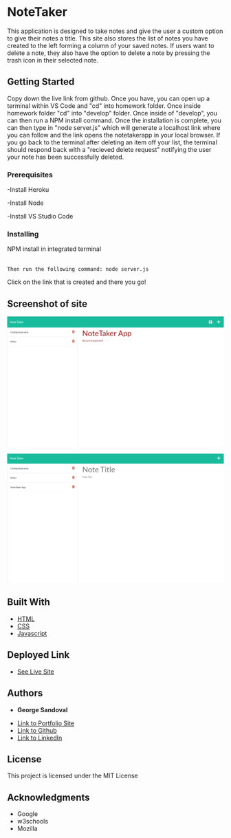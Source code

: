# NoteTaker
This application is designed to take notes and give the user a custom option to give their notes a title. This site also stores the list of notes you have created to the left forming a column of your saved notes. If users want to delete a note, they also have the option to delete a note by pressing the trash icon in their selected note. 


## Getting Started
Copy down the live link from github. Once you have, you can open up a terminal within VS Code and "cd" into homework folder. Once inside homework folder "cd" into "develop" folder. Once inside of "develop", you can then  run a NPM install command. Once the installation is complete, you can then type in "node server.js" which will generate a localhost link where you can follow and the link opens the notetakerapp in your local browser. If you go back to the terminal after deleting an item off your list, the terminal should respond back with a "recieved delete request" notifying the user your note has been successfully deleted.



### Prerequisites

-Install Heroku

-Install Node

-Install VS Studio Code


### Installing

NPM install in integrated terminal

```

Then run the following command: node server.js

```

Click on the link that is created and there you go!

## Screenshot of site

![Image](notetaker.png)

![Image](notetaker2.png)



## Built With

* [HTML](https://developer.mozilla.org/en-US/docs/Web/HTML)
* [CSS](https://developer.mozilla.org/en-US/docs/Web/CSS)
* [Javascript](https://developer.mozilla.org/en-US/docs/Web/JavaScript)

## Deployed Link

* [See Live Site](https://georgenotetakerapp.herokuapp.com/)


## Authors

* **George Sandoval** 

- [Link to Portfolio Site](https://gsandoval09.github.io/UpdatedProfessionalPortfolio/)
- [Link to Github](https://github.com/gsandoval09)
- [Link to LinkedIn](www.linkedin.com/in/george-sandoval-4467641b3)



## License

This project is licensed under the MIT License 

## Acknowledgments

* Google
* w3schools
* Mozilla
